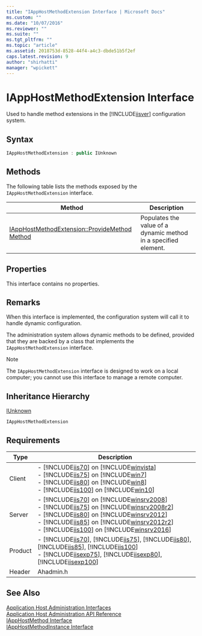 ```yaml
---
title: "IAppHostMethodExtension Interface | Microsoft Docs"
ms.custom: ""
ms.date: "10/07/2016"
ms.reviewer: ""
ms.suite: ""
ms.tgt_pltfrm: ""
ms.topic: "article"
ms.assetid: 2018753d-8528-44f4-a4c3-dbde51b5f2ef
caps.latest.revision: 9
author: "shirhatti"
manager: "wpickett"
---
```

# IAppHostMethodExtension Interface
Used to handle method extensions in the [!INCLUDE[iisver](../../../wmi-provider/includes/iisver-md.md)] configuration system.  
  
## Syntax  
  
```cpp  
IAppHostMethodExtension : public IUnknown  
```  
  
## Methods  
 The following table lists the methods exposed by the `IAppHostMethodExtension` interface.  
  
|Method|Description|  
|------------|-----------------|  
|[IAppHostMethodExtension::ProvideMethod Method](../../../webdevelopment-reference\native-code-api\webdev-native-api-reference/iapphostmethodextension-providemethod-method.md)|Populates the value of a dynamic method in a specified element.|  
  
## Properties  
 This interface contains no properties.  
  
## Remarks  
 When this interface is implemented, the configuration system will call it to handle dynamic configuration.  
  
 The administration system allows dynamic methods to be defined, provided that they are backed by a class that implements the `IAppHostMethodExtension` interface.  
  
> [!NOTE]
>  The `IAppHostMethodExtension` interface is designed to work on a local computer; you cannot use this interface to manage a remote computer.  
  
## Inheritance Hierarchy  
 [IUnknown](http://go.microsoft.com/fwlink/?LinkId=55951)  
  
 `IAppHostMethodExtension`  
  
## Requirements  
  
|Type|Description|  
|----------|-----------------|  
|Client|-   [!INCLUDE[iis70](../../../wmi-provider/includes/iis70-md.md)] on [!INCLUDE[winvista](../../../wmi-provider/includes/winvista-md.md)]<br />-   [!INCLUDE[iis75](../../../wmi-provider/includes/iis75-md.md)] on [!INCLUDE[win7](../../../wmi-provider/includes/win7-md.md)]<br />-   [!INCLUDE[iis80](../../../wmi-provider/includes/iis80-md.md)] on [!INCLUDE[win8](../../../wmi-provider/includes/win8-md.md)]<br />-   [!INCLUDE[iis100](../../../wmi-provider/includes/iis100-md.md)] on [!INCLUDE[win10](../../../wmi-provider/includes/win10-md.md)]|  
|Server|-   [!INCLUDE[iis70](../../../wmi-provider/includes/iis70-md.md)] on [!INCLUDE[winsrv2008](../../../wmi-provider/includes/winsrv2008-md.md)]<br />-   [!INCLUDE[iis75](../../../wmi-provider/includes/iis75-md.md)] on [!INCLUDE[winsrv2008r2](../../../wmi-provider/includes/winsrv2008r2-md.md)]<br />-   [!INCLUDE[iis80](../../../wmi-provider/includes/iis80-md.md)] on [!INCLUDE[winsrv2012](../../../wmi-provider/includes/winsrv2012-md.md)]<br />-   [!INCLUDE[iis85](../../../wmi-provider/includes/iis85-md.md)] on [!INCLUDE[winsrv2012r2](../../../wmi-provider/includes/winsrv2012r2-md.md)]<br />-   [!INCLUDE[iis100](../../../wmi-provider/includes/iis100-md.md)] on [!INCLUDE[winsrv2016](../../../wmi-provider/includes/winsrv2016-md.md)]|  
|Product|-   [!INCLUDE[iis70](../../../wmi-provider/includes/iis70-md.md)], [!INCLUDE[iis75](../../../wmi-provider/includes/iis75-md.md)], [!INCLUDE[iis80](../../../wmi-provider/includes/iis80-md.md)], [!INCLUDE[iis85](../../../wmi-provider/includes/iis85-md.md)], [!INCLUDE[iis100](../../../wmi-provider/includes/iis100-md.md)]<br />-   [!INCLUDE[iisexp75](../../../webdevelopment-reference\native-code-api\webdev-native-api-reference/includes/iisexp75-md.md)], [!INCLUDE[iisexp80](../../../webdevelopment-reference\native-code-api\webdev-native-api-reference/includes/iisexp80-md.md)], [!INCLUDE[iisexp100](../../../webdevelopment-reference\native-code-api\webdev-native-api-reference/includes/iisexp100-md.md)]|  
|Header|Ahadmin.h|  
  
## See Also  
 [Application Host Administration Interfaces](../../../webdevelopment-reference\native-code-api\webdev-native-api-reference/application-host-administration-interfaces.md)   
 [Application Host Administration API Reference](../../../webdevelopment-reference\native-code-api\webdev-native-api-reference/application-host-administration-api-reference.md)   
 [IAppHostMethod Interface](../../../webdevelopment-reference\native-code-api\webdev-native-api-reference/iapphostmethod-interface.md)   
 [IAppHostMethodInstance Interface](../../../webdevelopment-reference\native-code-api\webdev-native-api-reference/iapphostmethodinstance-interface.md)